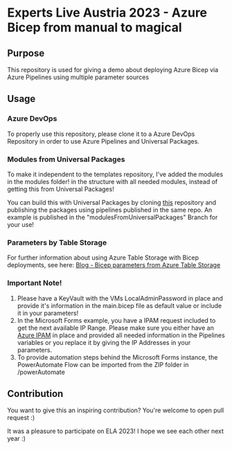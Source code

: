 # Experts Live Austria 2023 - Azure Bicep from manual to magical

## Purpose
This repository is used for giving a demo about deploying Azure Bicep via Azure Pipelines using multiple parameter sources

## Usage
### Azure DevOps
To properly use this repository, please clone it to a Azure DevOps Repository in order to use Azure Pipelines and Universal Packages.

### Modules from Universal Packages
To make it independent to the templates repository, I've added the modules in the modules folder!
in the structure with all needed modules, instead of getting this from Universal Packages!

You can build this with Universal Packages by cloning [this](https://github.com/noplacelikecloud/ela-2023-bicep-templates) repository and publishing the packages using pipelines published in the same repo.
An example is published in the "modulesFromUniversalPackages" Branch for your use!

### Parameters by Table Storage
For further information about using Azure Table Storage with Bicep deployments, see here: [Blog - Bicep parameters from Azure Table Storage](https://noplacelike.cloud/bicep-parameters-from-table/)

### Important Note!
1. Please have a KeyVault with the VMs LocalAdminPassword in place and provide it's information in the main.bicep file as default value or include it in your parameters!
2. In the Microsoft Forms example, you have a IPAM request included to get the next available IP Range. Please make sure you either have an [Azure IPAM](https://github.com/Azure/IPAM) in place and provided all needed information in the Pipelines variables or you replace it by giving the IP Addresses in your parameters.
3. To provide automation steps behind the Microsoft Forms instance, the PowerAutomate Flow can be imported from the ZIP folder in /powerAutomate

## Contribution
You want to give this an inspiring contribution? You're welcome to open pull request :)

It was a pleasure to participate on ELA 2023! I hope we see each other next year :)
